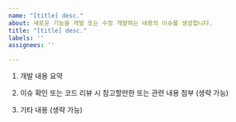 ```yaml
---
name: "[title] desc."
about: 새로운 기능을 개발 또는 수정 개발하는 내용의 이슈를 생성합니다.
title: "[title] desc."
labels: ''
assignees: ''

---
```


1. 개발 내용 요약

2. 이슈 확인 또는 코드 리뷰 시 참고할만한 또는 관련 내용 첨부 (생략 가능)

3. 기타 내용 (생략 가능)
